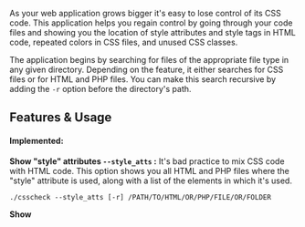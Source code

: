 As your web application grows bigger it's easy to lose control of its CSS code. This application helps you regain control by going through your code files and showing you the location of style attributes and style tags in HTML code, repeated colors in CSS files, and unused CSS classes.

The application begins by searching for files of the appropriate file type in any given directory. Depending on the feature, it either searches for CSS files or for HTML and PHP files. You can make this search recursive by adding the `-r` option before the directory's path.

## Features & Usage

#### Implemented:

**Show "style" attributes `--style_atts` :** It's bad practice to mix CSS code with HTML code. This option shows you all HTML and PHP files where the "style" attribute is used, along with a list of the elements in which it's used.
```
./csscheck --style_atts [-r] /PATH/TO/HTML/OR/PHP/FILE/OR/FOLDER
```



**Show <style> tags `--style_tags` :** Using style tags isn't as problematic as using style attributes, but you still need at least to keep track of CSS code defined that way. This option shows you all HTML and PHP files in which the style tag is used.
```
./csscheck --style_tags [-r] /PATH/TO/HTML/OR/PHP/FILE/OR/FOLDER
```



#### Work in Progress:

**Show repeated colors `--colors` :** CSS colors which are repeatedly used should be placed inside variables. This feature shows you repeated colors and their occurence frequency. There's support for the keywords, hexadecimal, and RGBA color models.

**Show unused classes `--unused` :** A common problem is that classes defined in CSS files sometimes end up being unused in HTML/PHP files. This feature shows you the paths of CSS files that contain unused classes, along with the names of those classes.

## Build

Currently, you can `clone` the repository and then use `make`.

As time goes on I'll be adding more advanced testing, build, and installation capabilities.

## Compatibility

This application is being developed and tested on Linux, but every effort is being made to make it work on all major UNIX-like systems (i.e. Linux, *BSD, and macOS). Feedback on compatibity is appreciated.

A Windows port is in my long-term plans.

## License

This code is released under the MIT license. To keep it that way, all static libraries used, or will be used, are ones with permissive licenses.

## Notes

_There's a prototype for this application which I wrote in Python and published in [another repository](https://github.com/mutazjustmutaz/cssauditor).

_Don't forget to put paths in double quotes if they contains spaces.

_Feedback is very much appreciated.